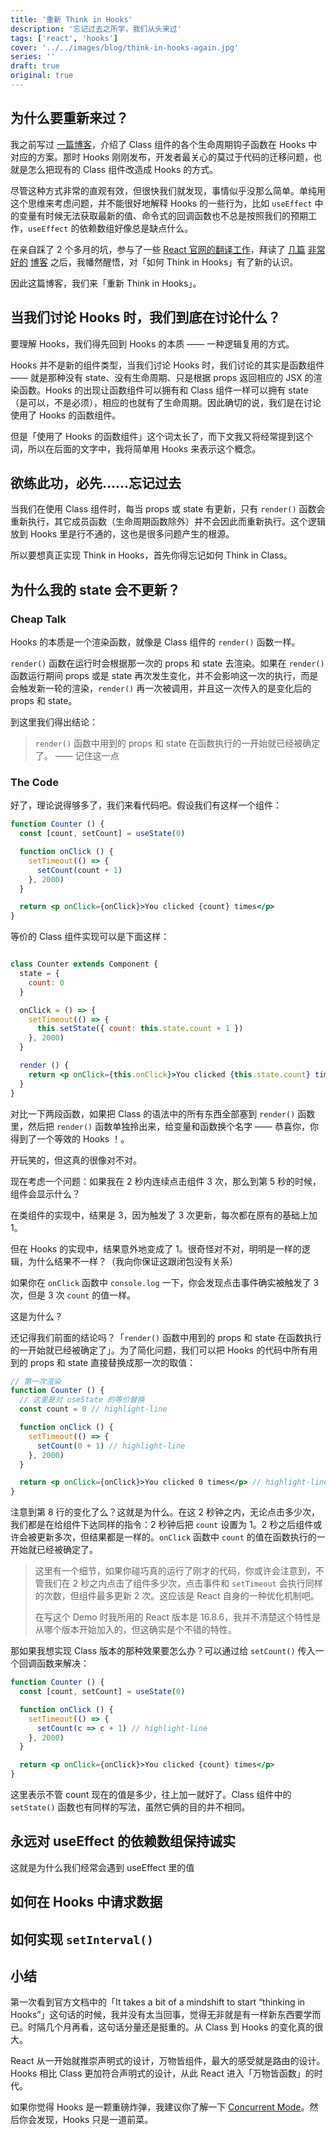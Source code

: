 ```yaml
---
title: '重新 Think in Hooks'
description: '忘记过去之所学，我们从头来过'
tags: ['react', 'hooks']
cover: '../../images/blog/think-in-hooks-again.jpg'
series: ''
draft: true
original: true
---
```


## 为什么要重新来过？

我之前写过 [一篇博客](/blog/2019/02/15/how-to-think-in-hooks)，介绍了 Class 组件的各个生命周期钩子函数在 Hooks 中对应的方案。那时 Hooks 刚刚发布，开发者最关心的莫过于代码的迁移问题，也就是怎么把现有的 Class 组件改造成 Hooks 的方式。

尽管这种方式非常的直观有效，但很快我们就发现，事情似乎没那么简单。单纯用这个思维来考虑问题，并不能很好地解释 Hooks 的一些行为，比如 `useEffect` 中的变量有时候无法获取最新的值、命令式的回调函数也不总是按照我们的预期工作，`useEffect` 的依赖数组好像总是缺点什么。

在亲自踩了 2 个多月的坑，参与了一些 [React 官网的翻译工作](https://github.com/reactjs/zh-hans.reactjs.org/pull/121)，拜读了 [几篇](https://overreacted.io/making-setinterval-declarative-with-react-hooks) [非常好的](https://overreacted.io/react-as-a-ui-runtime) [博客](https://overreacted.io/a-complete-guide-to-useeffect) 之后，我幡然醒悟，对「如何 Think in Hooks」有了新的认识。

因此这篇博客，我们来「重新 Think in Hooks」。

## 当我们讨论 Hooks 时，我们到底在讨论什么？

要理解 Hooks，我们得先回到 Hooks 的本质 —— 一种逻辑复用的方式。

Hooks 并不是新的组件类型，当我们讨论 Hooks 时，我们讨论的其实是函数组件 —— 就是那种没有 state、没有生命周期、只是根据 props 返回相应的 JSX 的渲染函数。Hooks 的出现让函数组件可以拥有和 Class 组件一样可以拥有 state（是可以，不是必须），相应的也就有了生命周期。因此确切的说，我们是在讨论使用了 Hooks 的函数组件。

但是「使用了 Hooks 的函数组件」这个词太长了，而下文我又将经常提到这个词，所以在后面的文字中，我将简单用 Hooks 来表示这个概念。

## 欲练此功，必先……忘记过去

当我们在使用 Class 组件时，每当 props 或 state 有更新，只有 `render()` 函数会重新执行，其它成员函数（生命周期函数除外）并不会因此而重新执行。这个逻辑放到 Hooks 里是行不通的，这也是很多问题产生的根源。

所以要想真正实现 Think in Hooks，首先你得忘记如何 Think in Class。

## 为什么我的 state 会不更新？

### Cheap Talk

Hooks 的本质是一个渲染函数，就像是 Class 组件的 `render()` 函数一样。

`render()` 函数在运行时会根据那一次的 props 和 state 去渲染。如果在 `render()` 函数运行期间 props 或是 state 再次发生变化，并不会影响这一次的执行，而是会触发新一轮的渲染，`render()` 再一次被调用，并且这一次传入的是变化后的 props 和 state。

到这里我们得出结论：

> `render()` 函数中用到的 props 和 state 在函数执行的一开始就已经被确定了。 —— 记住这一点

### The Code

好了，理论说得够多了，我们来看代码吧。假设我们有这样一个组件：

```jsx
function Counter () {
  const [count, setCount] = useState(0)

  function onClick () {
    setTimeout(() => {
      setCount(count + 1)
    }, 2000)
  }

  return <p onClick={onClick}>You clicked {count} times</p>
}
```

等价的 Class 组件实现可以是下面这样：

```jsx

class Counter extends Component {
  state = {
    count: 0
  }

  onClick = () => {
    setTimeout(() => {
      this.setState({ count: this.state.count + 1 })
    }, 2000)
  }

  render () {
    return <p onClick={this.onClick}>You clicked {this.state.count} times</p>
  }
}

```

对比一下两段函数，如果把 Class 的语法中的所有东西全部塞到 `render()` 函数里，然后把 `render()` 函数单独拎出来，给变量和函数换个名字 —— 恭喜你，你得到了一个等效的 Hooks ！。

开玩笑的，但这真的很像对不对。

现在考虑一个问题：如果我在 2 秒内连续点击组件 3 次，那么到第 5 秒的时候，组件会显示什么？

在类组件的实现中，结果是 3，因为触发了 3 次更新，每次都在原有的基础上加 1。

但在 Hooks 的实现中，结果意外地变成了 1。很奇怪对不对，明明是一样的逻辑，为什么结果不一样？（我向你保证这跟闭包没有关系）

如果你在 `onClick` 函数中 `console.log` 一下，你会发现点击事件确实被触发了 3 次，但是 3 次 `count` 的值一样。

这是为什么？

还记得我们前面的结论吗？「`render()` 函数中用到的 props 和 state 在函数执行的一开始就已经被确定了」。为了简化问题，我们可以把 Hooks 的代码中所有用到的 props 和 state 直接替换成那一次的取值：

```jsx
// 第一次渲染
function Counter () {
  // 这里是对 useState 的等价替换
  const count = 0 // highlight-line

  function onClick () {
    setTimeout(() => {
      setCount(0 + 1) // highlight-line
    }, 2000)
  }

  return <p onClick={onClick}>You clicked 0 times</p> // highlight-line
}
```

注意到第 8 行的变化了么？这就是为什么。在这 2 秒钟之内，无论点击多少次，我们都是在给组件下达同样的指令：2 秒钟后把 `count` 设置为 1。2 秒之后组件或许会被更新多次，但结果都是一样的。`onClick` 函数中 `count` 的值在函数执行的一开始就已经被确定了。

> 这里有一个细节，如果你碰巧真的运行了刚才的代码，你或许会注意到，不管我们在 2 秒之内点击了组件多少次，点击事件和 `setTimeout` 会执行同样的次数，但组件最多更新 2 次。这应该是 React 自身的一种优化机制吧。
>
> 在写这个 Demo 时我所用的 React 版本是 16.8.6，我并不清楚这个特性是从哪个版本开始加入的，但这确实是个不错的特性。

那如果我想实现 Class 版本的那种效果要怎么办？可以通过给 `setCount()` 传入一个回调函数来解决：

```jsx
function Counter () {
  const [count, setCount] = useState(0)

  function onClick () {
    setTimeout(() => {
      setCount(c => c + 1) // highlight-line
    }, 2000)
  }

  return <p onClick={onClick}>You clicked {count} times</p>
}
```

这里表示不管 count 现在的值是多少，往上加一就好了。Class 组件中的 `setState()` 函数也有同样的写法，虽然它俩的目的并不相同。

## 永远对 useEffect 的依赖数组保持诚实

这就是为什么我们经常会遇到 useEffect 里的值

## 如何在 Hooks 中请求数据

## 如何实现 `setInterval()`

## 小结

第一次看到官方文档中的「It takes a bit of a mindshift to start “thinking in Hooks”」这句话的时候，我并没有太当回事，觉得无非就是有一样新东西要学而已。时隔几个月再看，这句话分量还是挺重的。从 Class 到 Hooks 的变化真的很大。

React 从一开始就推崇声明式的设计，万物皆组件，最大的感受就是路由的设计。Hooks 相比 Class 更加符合声明式的设计，从此 React 进入「万物皆函数」的时代。

如果你觉得 Hooks 是一颗重磅炸弹，我建议你了解一下 [Concurrent Mode](https://reactjs.org/blog/2018/11/27/react-16-roadmap.html#react-16x-q2-2019-the-one-with-concurrent-mode)。然后你会发现，Hooks 只是一道前菜。
